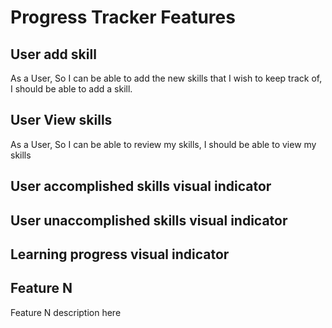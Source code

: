 # Progress Tracker Features

## User add skill
As a User,
So I can be able to add the new skills that I wish to keep track of,
I should be able to add a skill.

## User View skills
As a User,
So I can be able to review my skills,
I should be able to view my skills

## User accomplished skills visual indicator

## User unaccomplished skills visual indicator

## Learning progress visual indicator

## Feature N
Feature N description here
